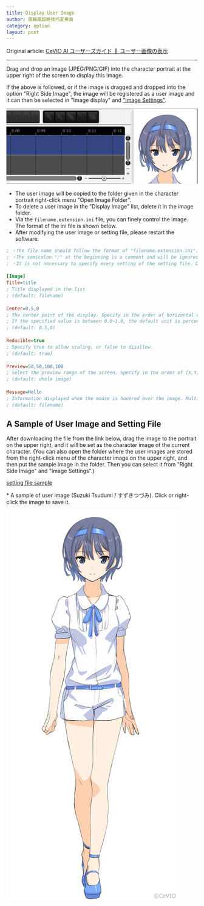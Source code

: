 ```yaml
---
title: Display User Image
author: 夜輪風超絶技巧変奏曲
category: option
layout: post
---
```

Original article: [CeVIO AI ユーザーズガイド ┃ ユーザー画像の表示](https://cevio.jp/guide/cevio_ai/option/characterimage/)

---

Drag and drop an image (JPEG/PNG/GIF) into the character portrait at the upper right of the screen to display this image.

If the above is followed, or if the image is dragged and dropped into the option "Right Side Image", the image will be registered as a user image and it can then be selected in "Image display" and ["Image Settings"](../option#image-settings).

![user image](images/characterimage_1.png)

- The user image will be copied to the folder given in the character portrait right-click menu "Open Image Folder".
- To delete a user image in the "Display Image" list, delete it in the image folder.
- Via the `filename.extension.ini` file, you can finely control the image. The format of the ini file is shown below.
- After modifying the user image or setting file, please restart the software.

```ini title="The format of setting file"
; ・The file name should follow the format of "filename.extension.ini".
; ・The semicolon ";" at the beginning is a comment and will be ignored automatically.
; ・It is not necessary to specify every setting of the setting file. Default value will be used when not set.

[Image]
Title=title
; Title displayed in the list
; (default: filename)

Center=0.5,0
; The center point of the display. Specify in the order of horizontal direction and vertical direction, separated by commas.
; If the specified value is between 0.0~1.0, the default unit is percentage; if the specified value is integer, the default unit is pixel.
; (default: 0.5,0)

Reducible=true
; Specify true to allow scaling, or false to disallow.
; (default: true)

Preview=50,50,100,100
; Select the preview range of the screen. Specify in the order of [X,Y,Width,Height], separated by commas.
; (default: whole image)

Message=Hello
; Information displayed when the mouse is hovered over the image. Multiple lines are allowed.
; (default: filename)
```

## A Sample of User Image and Setting File

After downloading the file from the link below, drag the image to the portrait on the upper right, and it will be set as the character image of the current character. (You can also open the folder where the user images are stored from the right-click menu of the character image on the upper right, and then put the sample image in the folder. Then you can select it from "Right Side Image" and "Image Settings".)

[setting file sample](https://cevio.jp/storage/cevio_ai/CeVIO_user_image_sample2.png.ini)

\* A sample of user image (Suzuki Tsudumi / すずきつづみ). Click or right-click the image to save it.

[![tsudumi](images/characterimage_2.png)](https://cevio.jp/storage/cevio_ai/CeVIO_user_image_sample2.png)
